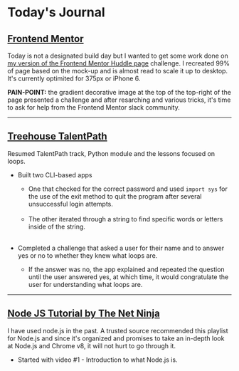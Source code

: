 # Today's Journal

## [Frontend Mentor](https://www.frontendmentor.io/challenges)
Today is not a designated build day but I wanted to get some work done on [my version of the Frontend Mentor Huddle page](https://bviengineer.github.io/frontendmentor.io-huddle-landing-page/index.html) challenge. I recreated 99% of page based on the mock-up and is almost read to scale it up to desktop. It's currently optimited for 375px or iPhone 6.

**PAIN-POINT:** the gradient decorative image at the top of the top-right of the page presented a challenge and after resarching and various tricks, it's time to ask for help from the Frontend Mentor slack community. 
<hr>

## [Treehouse TalentPath]()
Resumed TalentPath track, Python module and the lessons focused on loops. 
* Built two CLI-based apps
  * One that checked for the correct password and used `import sys` for the use of the exit method to quit the program after several unsuccessful login attempts.
  <br>

  * The other iterated through a string to find specific words or letters inside of the string.
  <br>

* Completed a challenge that asked a user for their name and to answer yes or no to whether they knew what loops are.
  * If the answer was no, the app explained and repeated the question until the user answered yes, at which time, it would congratulate the user for understanding what loops are. 
<hr>

## [Node JS Tutorial by The Net Ninja](https://www.youtube.com/playlist?list=PL4cUxeGkcC9gcy9lrvMJ75z9maRw4byYp)
I have used node.js in the past. A trusted source recommended this playlist for Node.js and since it's organized and promises to take an in-depth look at Node.js and Chrome v8, it will not hurt to go through it.
* Started with video #1 - Introduction to what Node.js is.